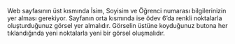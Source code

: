 Web sayfasının üst kısmında İsim, Soyisim ve Öğrenci numarası bilgilerinizin yer alması gerekiyor.
Sayfanın orta kısmında ise ödev 6’da renkli noktalarla oluşturduğunuz görsel yer almalıdır.
Görselin üstüne koyduğunuz butona her tıklandığında yeni noktalarla yeni bir görsel oluşmalıdır.

